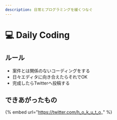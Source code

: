 ```yaml
---
description: 日常とプログラミングを緩くつなぐ
---
```


# 💻 Daily Coding

## ルール

* 案件とは関係のないコーディングをする
* 日々エディタに向き合えたらそれでOK
* 完成したらTwitterへ投稿する

## できあがったもの

{% embed url="https://twitter.com/h_o_k_u_t_o_" %}

